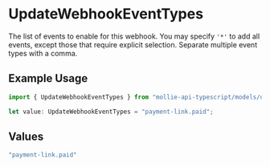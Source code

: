 # UpdateWebhookEventTypes

The list of events to enable for this webhook. You may specify `'*'` to add all events, except those that require explicit selection. Separate multiple event types with a comma.

## Example Usage

```typescript
import { UpdateWebhookEventTypes } from "mollie-api-typescript/models/operations";

let value: UpdateWebhookEventTypes = "payment-link.paid";
```

## Values

```typescript
"payment-link.paid"
```